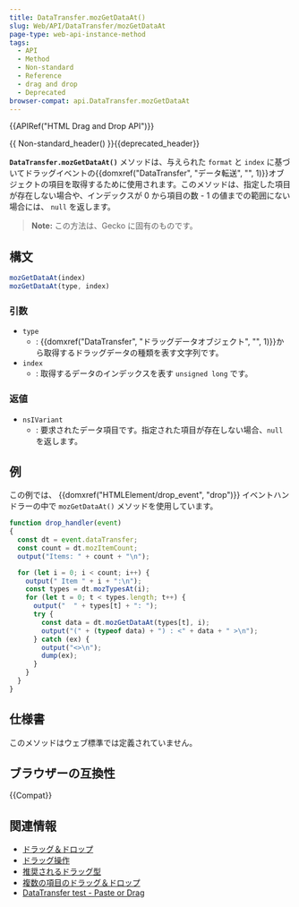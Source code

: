 ```yaml
---
title: DataTransfer.mozGetDataAt()
slug: Web/API/DataTransfer/mozGetDataAt
page-type: web-api-instance-method
tags:
  - API
  - Method
  - Non-standard
  - Reference
  - drag and drop
  - Deprecated
browser-compat: api.DataTransfer.mozGetDataAt
---
```

{{APIRef("HTML Drag and Drop API")}}

{{ Non-standard_header() }}{{deprecated_header}}

**`DataTransfer.mozGetDataAt()`** メソッドは、与えられた `format` と `index` に基づいてドラッグイベントの{{domxref("DataTransfer", "データ転送", "", 1)}}オブジェクトの項目を取得するために使用されます。このメソッドは、指定した項目が存在しない場合や、インデックスが 0 から項目の数 - 1 の値までの範囲にない場合には、 `null` を返します。

> **Note:** この方法は、Gecko に固有のものです。

## 構文

```js
mozGetDataAt(index)
mozGetDataAt(type, index)
```

### 引数

- `type`
  - : {{domxref("DataTransfer", "ドラッグデータオブジェクト", "", 1)}}から取得するドラッグデータの種類を表す文字列です。
- `index`
  - : 取得するデータのインデックスを表す `unsigned long` です。

### 返値

- `nsIVariant`
  - : 要求されたデータ項目です。指定された項目が存在しない場合、`null` を返します。

## 例

この例では、 {{domxref("HTMLElement/drop_event", "drop")}} イベントハンドラーの中で `mozGetDataAt()` メソッドを使用しています。

```js
function drop_handler(event)
{
  const dt = event.dataTransfer;
  const count = dt.mozItemCount;
  output("Items: " + count + "\n");

  for (let i = 0; i < count; i++) {
    output(" Item " + i + ":\n");
    const types = dt.mozTypesAt(i);
    for (let t = 0; t < types.length; t++) {
      output("  " + types[t] + ": ");
      try {
        const data = dt.mozGetDataAt(types[t], i);
        output("(" + (typeof data) + ") : <" + data + " >\n");
      } catch (ex) {
        output("<>\n");
        dump(ex);
      }
    }
  }
}
```

## 仕様書

このメソッドはウェブ標準では定義されていません。

## ブラウザーの互換性

{{Compat}}

## 関連情報

- [ドラッグ＆ドロップ](/ja/docs/Web/API/HTML_Drag_and_Drop_API)
- [ドラッグ操作](/ja/docs/Web/API/HTML_Drag_and_Drop_API/Drag_operations)
- [推奨されるドラッグ型](/ja/docs/Web/API/HTML_Drag_and_Drop_API/Recommended_drag_types)
- [複数の項目のドラッグ＆ドロップ](/ja/docs/Web/API/HTML_Drag_and_Drop_API/Multiple_items)
- [DataTransfer test - Paste or Drag](https://codepen.io/tech_query/pen/MqGgap)
